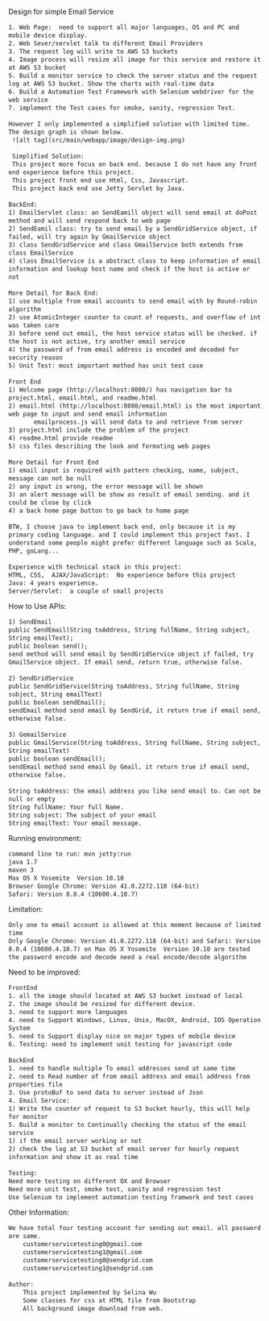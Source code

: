 
Design for simple Email Service
 
    1. Web Page:  need to support all major languages, OS and PC and mobile device display.
    2. Web Sever/servlet talk to different Email Providers
    3. The request log will write to AWS S3 buckets
    4. Image process will resize all image for this service and restore it at AWS S3 bucket
    5. Build a monitor service to check the server status and the request log at AWS S3 bucket. Show the charts with real-time data
    6. Build a Automation Test Framework with Selenium webdriver for the web service
    7. implement the Test cases for smoke, sanity, regression Test.
    
    However I only implemented a simplified solution with limited time.
    The design graph is shown below.
     ![alt tag](src/main/webapp/image/design-img.png)
     
     Simplified Solution:  
     This project more focus on back end. because I do not have any front end experience before this project.
     This project front end use Html, Css, Javascript.
     This project back end use Jetty Servlet by Java.	
    
    BackEnd:
    1) EmailServlet class: an SendEamill object will send email at doPost method and will send respond back to web page
    2) SendEamil class: try to send email by a SendGridService object, if failed, will try again by GmailService object
    3) class SendGridService and class GmailService both extends from class EmailService
    4) class EmailService is a abstract class to keep information of email information and lookup host name and check if the host is active or not
    
    More Detail for Back End:
    1) use multiple from email accounts to send email with by Round-robin algorithm
    2) use AtomicInteger counter to count of requests, and overflow of int was taken care
    3) before send out email, the host service status will be checked. if the host is not active, try another email service
    4) the password of from email address is encoded and decoded for security reason
    5) Unit Test: most important method has unit test case
    
    Front End
    1) Welcome page (http://localhost:8080/) has navigation bar to project.html, email.html, and readme.html
    2) email.html (http://localhost:8080/email.html) is the most important web page to input and send email information 
           emailprocess.js will send data to and retrieve from server
    3) project.html include the problem of the project
    4) readme.html provide readme 
    5) css files describing the look and formating web pages 
    
    More Detail for Front End
    1) email input is required with pattern checking, name, subject, message can not be null
    2) any input is wrong, the error message will be shown
    3) an alert message will be show as result of email sending. and it could be close by click
    4) a back home page button to go back to home page
    
    BTW, I choose java to implement back end, only because it is my primary coding language. and I could implement this project fast. I understand some people might prefer different language such as Scala, PHP, goLang...
    
    Experience with technical stack in this project:
	HTML, CSS,  AJAX/JavaScript:  No experience before this project
	Java: 4 years experience.
	Server/Servlet:  a couple of small projects

  How to Use APIs:

    1) SendEmail
    public SendEmail(String toAddress, String fullName, String subject, String emailText);
    public boolean send();
    send method will send email by SendGridService object if failed, try GmailService object. If email send, return true, otherwise false.
    
    2) SendGridService
    public SendGridService(String toAddress, String fullName, String subject, String emailText) 
    public boolean sendEmail();
    sendEmail method send email by SendGrid, it return true if email send, otherwise false.
    
    3) GemailService
    public GmailService(String toAddress, String fullName, String subject, String emailText)
    public boolean sendEmail();
    sendEmail method send email by Gmail, it return true if email send, otherwise false.
    
    String toAddress: the email address you like send email to. Can not be null or empty
    String fullName: Your full Name. 
    String subject: The subject of your email 
    String emailText: Your email message.
 			
 Running environment:
 
	command line to run: mvn jetty:run
	java 1.7
	maven 3
	Max OS X Yosemite  Version 10.10
	Browser Google Chrome: Version 41.0.2272.118 (64-bit)
	Safari: Version 8.0.4 (10600.4.10.7)
	
  Limitation:
  
	Only one to email account is allowed at this moment because of limited time
	Only Google Chrome: Version 41.0.2272.118 (64-bit) and Safari: Version 8.0.4 (10600.4.10.7) on Max OS X Yosemite  Version 10.10 are tested 
	the password encode and decode need a real encode/decode algorithm
		
Need to be improved:

	FrontEnd
	1. all the image should located at AWS S3 bucket instead of local
	2. the image should be resized for different device.
	3. need to support more languages
	4. need to Support Windows, Linux, Unix, MacOX, Android, IOS Operation System
	5. need to Support display nice on major types of mobile device
	6. Testing: need to implement unit testing for javascript code

	BackEnd
	1. need to handle multiple To email addresses send at same time
	2. need to Read number of from email address and email address from properties file
	3. Use protoBuf to send data to server instead of Json
	4. Email Service:
	1) Write the counter of request to S3 bucket hourly, this will help for monitor
	5. Build a monitor to Continually checking the status of the email service
	1) if the email server working or not
	2) check the log at S3 bucket of email server for hourly request information and show it as real time

	Testing:
	Need more testing on different OX and Browser
	Need more unit test, smoke test, sanity and regression test
	Use Selenium to implement automation testing framwork and test cases
	
  Other Information:
	    
    We have total four testing account for sending out email. all password are same. 
		customerservicetesting0@gmail.com
		customerservicetesting1@gmail.com
		customerservicetesting0@sendgrid.com
		customerservicetesting1@sendgrid.com
		
	Author:
		This project implemented by Selina Wu
		Some classes for css at HTML file from Bootstrap 
		All background image download from web.	   